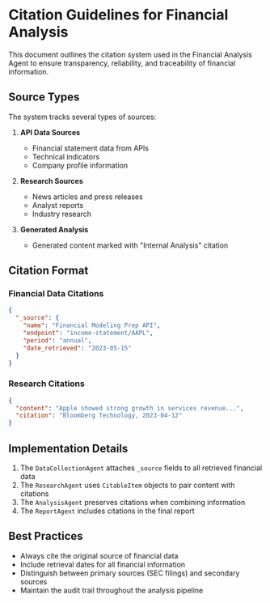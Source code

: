 # Citation Guidelines for Financial Analysis

This document outlines the citation system used in the Financial Analysis Agent to ensure transparency, reliability, and traceability of financial information.

## Source Types

The system tracks several types of sources:

1. **API Data Sources**
   - Financial statement data from APIs
   - Technical indicators
   - Company profile information
   
2. **Research Sources**
   - News articles and press releases
   - Analyst reports
   - Industry research
   
3. **Generated Analysis**
   - Generated content marked with "Internal Analysis" citation

## Citation Format

### Financial Data Citations
```json
{
  "_source": {
    "name": "Financial Modeling Prep API",
    "endpoint": "income-statement/AAPL",
    "period": "annual",
    "date_retrieved": "2023-05-15"
  }
}
```

### Research Citations
```json
{
  "content": "Apple showed strong growth in services revenue...",
  "citation": "Bloomberg Technology, 2023-04-12"
}
```

## Implementation Details

1. The `DataCollectionAgent` attaches `_source` fields to all retrieved financial data
2. The `ResearchAgent` uses `CitableItem` objects to pair content with citations
3. The `AnalysisAgent` preserves citations when combining information
4. The `ReportAgent` includes citations in the final report

## Best Practices

- Always cite the original source of financial data
- Include retrieval dates for all financial information
- Distinguish between primary sources (SEC filings) and secondary sources
- Maintain the audit trail throughout the analysis pipeline
